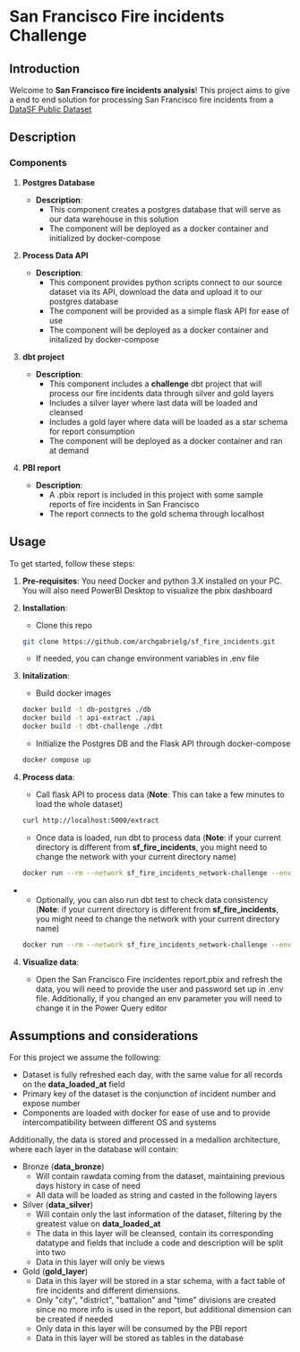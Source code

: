 # San Francisco Fire incidents Challenge

## Introduction

Welcome to **San Francisco fire incidents analysis**! This project aims to give a end to end solution for processing San Francisco fire incidents from a  [DataSF Public Dataset](https://data.sfgov.org/Public-Safety/Fire-Incidents/wr8u-xric)

## Description

### Components

1. **Postgres Database**
   - **Description**: 
        - This component creates a postgres database that will serve as our data warehouse in this solution
        - The component will be deployed as a docker container and initialized by docker-compose


2. **Process Data API**
   - **Description**:
        - This component provides python scripts connect to our source dataset via its API, download the data and upload it to our postgres database
        - The component will be provided as a simple flask API for ease of use
        - The component will be deployed as a docker container and initalized by docker-compose

3. **dbt project**
   - **Description**: 
        - This component includes a **challenge** dbt project that will process our fire incidents data through silver and gold layers
        - Includes a silver layer where last data will be loaded and cleansed
        - Includes a gold layer where data will be loaded as a star schema for report consumption
        - The component will be deployed as a docker container and ran at demand

3. **PBI report**
   - **Description**: 
        - A .pbix report is included in this project with some sample reports of fire incidents in San Francisco
        - The report connects to the gold schema through localhost

## Usage

To get started, follow these steps:

1. **Pre-requisites**: You need Docker and python 3.X installed on your PC. You will also need PowerBI Desktop to visualize the pbix dashboard

2. **Installation**:
   - Clone this repo
   ```bash
   git clone https://github.com/archgabrielg/sf_fire_incidents.git
   ```
   - If needed, you can change environment variables in .env file

3. **Initalization**:

   - Build docker images
   ```bash
   docker build -t db-postgres ./db
   docker build -t api-extract ./api
   docker build -t dbt-challenge ./dbt
   ```

   - Initialize the Postgres DB and the Flask API through docker-compose
   ```bash
   docker compose up
   ```

4. **Process data**:

   - Call flask API to process data (**Note**: This can take a few minutes to load the whole dataset)
   ```bash
   curl http://localhost:5000/extract
   ```

   - Once data is loaded, run dbt to process data (**Note**: if your current directory is different from **sf_fire_incidents**, you might need to change the network with your current directory name)
   ```bash
   docker run --rm --network sf_fire_incidents_network-challenge --env-file ./.env dbt-challenge run
   ```
*
   - Optionally, you can also run dbt test to check data consistency (**Note**: if your current directory is different from **sf_fire_incidents**, you might need to change the network with your current directory name)
   ```bash
   docker run --rm --network sf_fire_incidents_network-challenge --env-file ./.env dbt-challenge test
   ```

4. **Visualize data**:

   - Open the San Francisco Fire incidentes report.pbix and refresh the data, you will need to provide the user and password set up in .env file. Additionally, if you changed an env parameter you will need to change it in the Power Query editor


## Assumptions and considerations

For this project we assume the following:
   - Dataset is fully refreshed each day, with the same value for all records on the **data_loaded_at** field
   - Primary key of the dataset is the conjunction of incident number and expose number
   - Components are loaded with docker for ease of use and to provide intercompatibility between different OS and systems

Additionally, the data is stored and processed in a medallion architecture, where each layer in the database will contain:
- Bronze (**data_bronze**)
    - Will contain rawdata coming from the dataset, maintaining previous days history in case of need
    - All data will be loaded as string and casted in the following layers
- Silver (**data_silver**)
    - Will contain only the last information of the dataset, filtering by the greatest value on **data_loaded_at**
    - The data in this layer will be cleansed, contain its corresponding datatype and fields that include a code and description will be split into two
    - Data in this layer will only be views
- Gold (**gold_layer**)
    - Data in this layer will be stored in a star schema, with a fact table of fire incidents and different dimensions.
    - Only "city", "district", "battalion" and "time" divisions are created since no more info is used in the report, but additional dimension can be created if needed
    - Only data in this layer will be consumed by the PBI report
    - Data in this layer will be stored as tables in the database